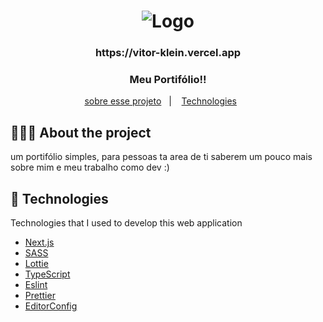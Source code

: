 <h1 align="center">
  <img src="https://github.com/Vitor-Klein/Portifolio/blob/main/public/favicon.ico" alt="Logo">
</h1>

<h3 align="center">
 https://vitor-klein.vercel.app
</h3>

<h3 align="center">
 Meu Portifólio!!
</h3>

<p align="center">
  <a href="#-about-the-project">sobre esse projeto</a>&nbsp;&nbsp;&nbsp;|&nbsp;&nbsp;&nbsp;
  <a href="#-technologies">Technologies</a>&nbsp;&nbsp;&nbsp;&nbsp;&nbsp;&nbsp;
</p>

## 👨🏻‍💻 About the project
um portifólio simples, para pessoas ta area de ti saberem um pouco mais sobre mim e meu trabalho como dev :)


## 🚀 Technologies

Technologies that I used to develop this web application

- [Next.js](https://nextjs.org)
- [SASS](https://sass-lang.com)
- [Lottie](https://lottiefiles.com)
- [TypeScript](https://www.typescriptlang.org/)
- [Eslint](https://eslint.org/)
- [Prettier](https://prettier.io/)
- [EditorConfig](https://editorconfig.org/)
